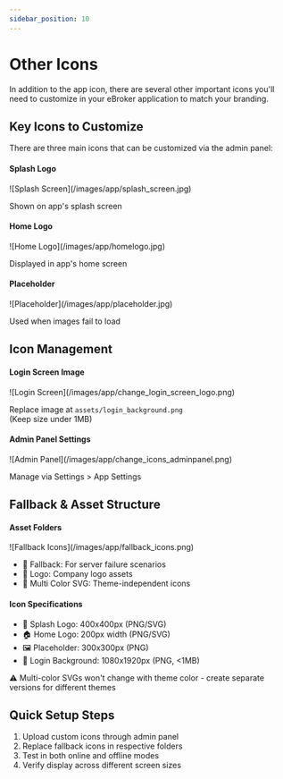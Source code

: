```yaml
---
sidebar_position: 10
---
```


# Other Icons

In addition to the app icon, there are several other important icons you'll need to customize in your eBroker application to match your branding.

## Key Icons to Customize

There are three main icons that can be customized via the admin panel:

<div className="row margin-bottom--lg">
  <div className="col col--4">
    <div className="card padding--sm">
      <h4>Splash Logo</h4>
      ![Splash Screen](/images/app/splash_screen.jpg)
      <p className="text--small">Shown on app's splash screen</p>
    </div>
  </div>
  <div className="col col--4">
    <div className="card padding--sm">
      <h4>Home Logo</h4>
      ![Home Logo](/images/app/homelogo.jpg)
      <p className="text--small">Displayed in app's home screen</p>
    </div>
  </div>
  <div className="col col--4">
    <div className="card padding--sm">
      <h4>Placeholder</h4>
      ![Placeholder](/images/app/placeholder.jpg)
      <p className="text--small">Used when images fail to load</p>
    </div>
  </div>
</div>

## Icon Management

<div className="row">
  <div className="col col--6">
    <div className="card padding--sm">
      <h4>Login Screen Image</h4>
      ![Login Screen](/images/app/change_login_screen_logo.png)
      <p>Replace image at <code>assets/login_background.png</code><br/>(Keep size under 1MB)</p>
    </div>
  </div>
  <div className="col col--6">
    <div className="card padding--sm">
      <h4>Admin Panel Settings</h4>
      ![Admin Panel](/images/app/change_icons_adminpanel.png)
      <p>Manage via Settings > App Settings</p>
    </div>
  </div>
</div>

## Fallback & Asset Structure

<div className="row">
  <div className="col col--6">
    <div className="card padding--sm">
      <h4>Asset Folders</h4>
      ![Fallback Icons](/images/app/fallback_icons.png)
      <ul>
        <li>📁 Fallback: For server failure scenarios</li>
        <li>📁 Logo: Company logo assets</li>
        <li>📁 Multi Color SVG: Theme-independent icons</li>
      </ul>
    </div>
  </div>
  <div className="col col--6">
    <div className="card padding--sm">
      <h4>Icon Specifications</h4>
      <ul>
        <li>🎨 Splash Logo: 400x400px (PNG/SVG)</li>
        <li>🏠 Home Logo: 200px width (PNG/SVG)</li>
        <li>🖼️ Placeholder: 300x300px (PNG)</li>
        <li>🔐 Login Background: 1080x1920px (PNG, &lt;1MB)</li>
      </ul>
      <div className="alert alert--info">
        <p>⚠️ Multi-color SVGs won't change with theme color - create separate versions for different themes</p>
      </div>
    </div>
  </div>
</div>

## Quick Setup Steps

1. Upload custom icons through admin panel
2. Replace fallback icons in respective folders
3. Test in both online and offline modes
4. Verify display across different screen sizes
